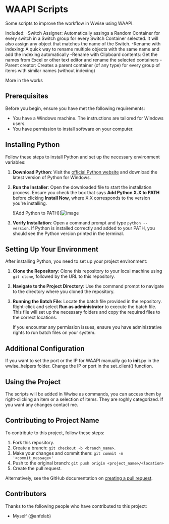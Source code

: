 # WAAPI Scripts

Some scripts to improve the workflow in Wwise using WAAPI.

Included:
-Switch Assigner: Automatically assings a Random Container for every switch in a Switch group for every Switch Container selected. It will also assign any object that matches the name of the Switch.
-Rename with indexing: A quick way to rename multiple objects with the same name and add the indexing automatically
-Rename with Clipboard contents: Get the names from Excel or other text editor and rename the selected containers
-Parent creator: Creates a parent container (of any type) for every group of items with similar names (without indexing)

More in the works
## Prerequisites

Before you begin, ensure you have met the following requirements:

- You have a Windows machine. The instructions are tailored for Windows users.
- You have permission to install software on your computer.

## Installing Python

Follow these steps to install Python and set up the necessary environment variables:

1. **Download Python**: Visit the [official Python website](https://www.python.org/downloads/) and download the latest version of Python for Windows.

2. **Run the Installer**: Open the downloaded file to start the installation process. Ensure you check the box that says **Add Python X.X to PATH** before clicking **Install Now**, where X.X corresponds to the version you're installing.

   ![Add Python to PATH](![image](https://github.com/anfelab/waapi/assets/57996654/76ca4a1a-5e9f-49f1-801d-c050ab798e94)


3. **Verify Installation**: Open a command prompt and type `python --version`. If Python is installed correctly and added to your PATH, you should see the Python version printed in the terminal.

## Setting Up Your Environment

After installing Python, you need to set up your project environment:

1. **Clone the Repository**: Clone this repository to your local machine using `git clone`, followed by the URL to this repository.

2. **Navigate to the Project Directory**: Use the command prompt to navigate to the directory where you cloned the repository.

3. **Running the Batch File**: Locate the batch file provided in the repository. Right-click and select **Run as administrator** to execute the batch file. This file will set up the necessary folders and copy the required files to the correct locations.

   If you encounter any permission issues, ensure you have administrative rights to run batch files on your system.

## Additional Configuration

If you want to set the port or the IP for WAAPI manually go to __init__.py in the wwise_helpers folder. Change the IP or port in the set_client() function.

## Using the Project

The scripts will be added in Wwise as commands, you can access them by right-clicking an item or a selection of items.
They are roghly categorized. If you want any changes contact me.

## Contributing to Project Name

To contribute to this project, follow these steps:

1. Fork this repository.
2. Create a branch: `git checkout -b <branch_name>`.
3. Make your changes and commit them: `git commit -m '<commit_message>'`
4. Push to the original branch: `git push origin <project_name>/<location>`
5. Create the pull request.

Alternatively, see the GitHub documentation on [creating a pull request](https://help.github.com/articles/creating-a-pull-request/).

## Contributors

Thanks to the following people who have contributed to this project:

- Myself (@anfelab)

